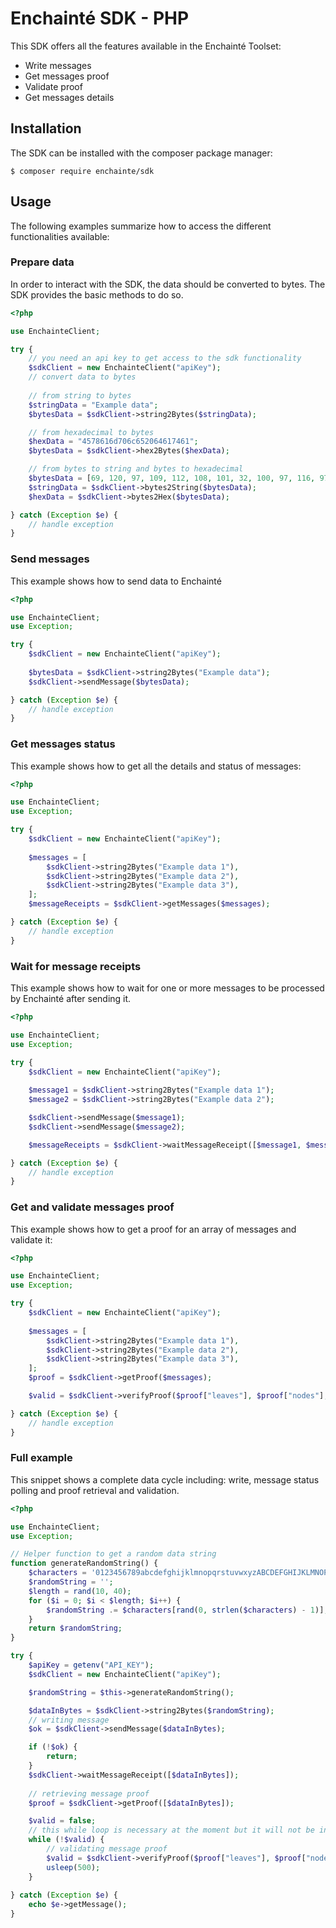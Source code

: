 # Enchainté SDK -  PHP

This SDK offers all the features available in the Enchainté Toolset:
- Write messages
- Get messages proof
- Validate proof
- Get messages details


## Installation

The SDK can be installed with the composer package manager:

```shell
$ composer require enchainte/sdk
```


## Usage

The following examples summarize how to access the different functionalities available:

### Prepare data

In order to interact with the SDK, the data should be converted to bytes. The SDK provides the basic methods to do so.


```php
<?php

use EnchainteClient;

try {
    // you need an api key to get access to the sdk functionality
    $sdkClient = new EnchainteClient("apiKey");
    // convert data to bytes
    
    // from string to bytes
    $stringData = "Example data";
    $bytesData = $sdkClient->string2Bytes($stringData);    

    // from hexadecimal to bytes
    $hexData = "4578616d706c652064617461";
    $bytesData = $sdkClient->hex2Bytes($hexData);    

    // from bytes to string and bytes to hexadecimal
    $bytesData = [69, 120, 97, 109, 112, 108, 101, 32, 100, 97, 116, 97];
    $stringData = $sdkClient->bytes2String($bytesData);    
    $hexData = $sdkClient->bytes2Hex($bytesData);    

} catch (Exception $e) {
    // handle exception
}
```

### Send messages

This example shows how to send data to Enchainté

```php
<?php

use EnchainteClient;
use Exception;

try {
    $sdkClient = new EnchainteClient("apiKey");
    
    $bytesData = $sdkClient->string2Bytes("Example data");
    $sdkClient->sendMessage($bytesData);

} catch (Exception $e) {
    // handle exception
}
```

### Get messages status

This example shows how to get all the details and status of messages:

```php
<?php

use EnchainteClient;
use Exception;

try {
    $sdkClient = new EnchainteClient("apiKey");
    
    $messages = [
        $sdkClient->string2Bytes("Example data 1"),
        $sdkClient->string2Bytes("Example data 2"),
        $sdkClient->string2Bytes("Example data 3"),
    ];
    $messageReceipts = $sdkClient->getMessages($messages);

} catch (Exception $e) {
    // handle exception
}
```

### Wait for message receipts

This example shows how to wait for one or more messages to be processed by Enchainté after sending it.

```php
<?php

use EnchainteClient;
use Exception;

try {
    $sdkClient = new EnchainteClient("apiKey");
    
    $message1 = $sdkClient->string2Bytes("Example data 1");
    $message2 = $sdkClient->string2Bytes("Example data 2");

    $sdkClient->sendMessage($message1);
    $sdkClient->sendMessage($message2);

    $messageReceipts = $sdkClient->waitMessageReceipt([$message1, $message2]);

} catch (Exception $e) {
    // handle exception
}
```


### Get and validate messages proof

This example shows how to get a proof for an array of messages and validate it:

```php
<?php

use EnchainteClient;
use Exception;

try {
    $sdkClient = new EnchainteClient("apiKey");
    
    $messages = [
        $sdkClient->string2Bytes("Example data 1"),
        $sdkClient->string2Bytes("Example data 2"),
        $sdkClient->string2Bytes("Example data 3"),
    ];
    $proof = $sdkClient->getProof($messages);

    $valid = $sdkClient->verifyProof($proof["leaves"], $proof["nodes"], $proof["depth"], $proof["bitmap"]);

} catch (Exception $e) {
    // handle exception
}
```

### Full example

This snippet shows a complete data cycle including: write, message status polling and proof retrieval and validation.

```php
<?php

use EnchainteClient;
use Exception;

// Helper function to get a random data string
function generateRandomString() {
    $characters = '0123456789abcdefghijklmnopqrstuvwxyzABCDEFGHIJKLMNOPQRSTUVWXYZ';
    $randomString = '';
    $length = rand(10, 40);
    for ($i = 0; $i < $length; $i++) {
        $randomString .= $characters[rand(0, strlen($characters) - 1)];
    }
    return $randomString;
}

try {
    $apiKey = getenv("API_KEY");
    $sdkClient = new EnchainteClient("apiKey");

    $randomString = $this->generateRandomString();

    $dataInBytes = $sdkClient->string2Bytes($randomString);
    // writing message
    $ok = $sdkClient->sendMessage($dataInBytes);

    if (!$ok) {
        return;
    }
    $sdkClient->waitMessageReceipt([$dataInBytes]);
    
    // retrieving message proof
    $proof = $sdkClient->getProof([$dataInBytes]);

    $valid = false;
    // this while loop is necessary at the moment but it will not be in future versions of the SDK
    while (!$valid) {
        // validating message proof
        $valid = $sdkClient->verifyProof($proof["leaves"], $proof["nodes"], $proof["depth"], $proof["bitmap"]);
        usleep(500);
    }
    
} catch (Exception $e) {
    echo $e->getMessage();
}
```